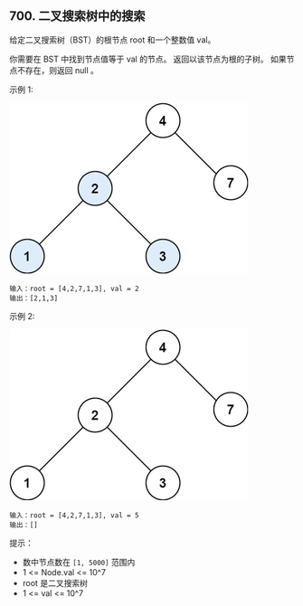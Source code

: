 ## 700. 二叉搜索树中的搜索

给定二叉搜索树（BST）的根节点 root 和一个整数值 val。

你需要在 BST 中找到节点值等于 val 的节点。 返回以该节点为根的子树。 如果节点不存在，则返回 null 。


示例 1:

![](../images/700.search-in-a-binary-search-tree.png)
```
输入：root = [4,2,7,1,3], val = 2
输出：[2,1,3]
```

示例 2:

![](../images/700.search-in-a-binary-search-tree_1.png)
```
输入：root = [4,2,7,1,3], val = 5
输出：[]
```

提示：

* 数中节点数在 `[1, 5000]` 范围内
* 1 <= Node.val <= 10^7
* root 是二叉搜索树
* 1 <= val <= 10^7